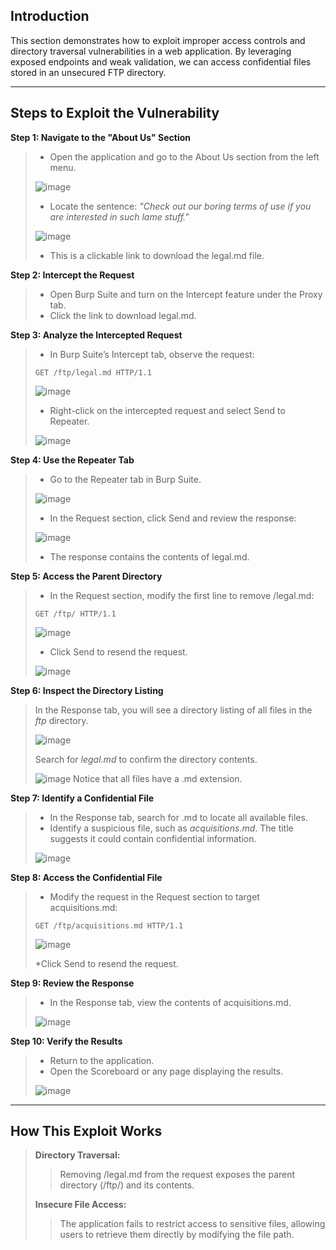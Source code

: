 ## Introduction
This section demonstrates how to exploit improper access controls and directory traversal vulnerabilities in a web application. By leveraging exposed endpoints and weak validation, we can access confidential files stored in an unsecured FTP directory.

***

## Steps to Exploit the Vulnerability

**Step 1: Navigate to the "About Us" Section**
> * Open the application and go to the About Us section from the left menu.
>
>![image](https://github.com/user-attachments/assets/9a178b9b-659f-4a09-a814-2c0f86ff6c83)
> * Locate the sentence: _"Check out our boring terms of use if you are interested in such lame stuff."_
>
>![image](https://github.com/user-attachments/assets/4b2e7411-a4b1-4467-b8d2-5fca35298c2b)
> * This is a clickable link to download the legal.md file.


**Step 2: Intercept the Request**
> * Open Burp Suite and turn on the Intercept feature under the Proxy tab.
> * Click the link to download legal.md.


**Step 3: Analyze the Intercepted Request**
> * In Burp Suite’s Intercept tab, observe the request:
>  ```
>  GET /ftp/legal.md HTTP/1.1
>  ```
> 
>![image](https://github.com/user-attachments/assets/215a23f4-9d82-4752-a3f9-c62f8b6bc61b)
> * Right-click on the intercepted request and select Send to Repeater.
>
>![image](https://github.com/user-attachments/assets/b1448100-9761-4adf-a807-ec0116deb14f)

**Step 4: Use the Repeater Tab**
> * Go to the Repeater tab in Burp Suite.
>
>![image](https://github.com/user-attachments/assets/56422a82-4fae-42f6-a589-f4eb983a7a48)
> * In the Request section, click Send and review the response:
>
>![image](https://github.com/user-attachments/assets/aebb0ce6-4f25-417a-8cdc-0c91718953cb)
> * The response contains the contents of legal.md.


**Step 5: Access the Parent Directory**
> * In the Request section, modify the first line to remove /legal.md:
> ```
> GET /ftp/ HTTP/1.1
> ```
>
>![image](https://github.com/user-attachments/assets/75598300-ee4c-4abd-8ac0-e0b237de87df)
>
> * Click Send to resend the request.
>
>![image](https://github.com/user-attachments/assets/ee5642da-76fe-4a29-bba8-883b302ed946)


**Step 6: Inspect the Directory Listing**
> In the Response tab, you will see a directory listing of all files in the _ftp_ directory.
> 
>![image](https://github.com/user-attachments/assets/ee5642da-76fe-4a29-bba8-883b302ed946)
> 
>Search for _legal.md_ to confirm the directory contents.
>
>![image](https://github.com/user-attachments/assets/ed0f375b-6d8a-4e49-b34b-43d5b2f6f89d)
> Notice that all files have a .md extension.


**Step 7: Identify a Confidential File**
> * In the Response tab, search for .md to locate all available files.
> * Identify a suspicious file, such as _acquisitions.md_. The title suggests it could contain confidential information.
>
>![image](https://github.com/user-attachments/assets/12be3be6-802c-4dfd-a3c4-8e1be5998333)


**Step 8: Access the Confidential File**
> * Modify the request in the Request section to target acquisitions.md:
> ```
> GET /ftp/acquisitions.md HTTP/1.1
> ```
>
>![image](https://github.com/user-attachments/assets/4617e8c4-940b-4e4e-af78-43c3af253b41)
>
> *Click Send to resend the request.


**Step 9: Review the Response**
>* In the Response tab, view the contents of acquisitions.md.
>
>![image](https://github.com/user-attachments/assets/079c552c-ddee-4685-ac72-3d6872c5db4b)

**Step 10: Verify the Results**
> * Return to the application.
> * Open the Scoreboard or any page displaying the results.
>
>![image](https://github.com/user-attachments/assets/bc740571-07e4-4c09-862f-286ee3892ff9)


***

## How This Exploit Works
> **Directory Traversal:**
> >Removing /legal.md from the request exposes the parent directory (/ftp/) and its contents.
>
> **Insecure File Access:**
> >The application fails to restrict access to sensitive files, allowing users to retrieve them directly by modifying the file path.
